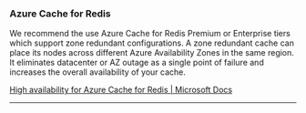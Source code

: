 ### Azure Cache for Redis

We recommend the use Azure Cache for Redis Premium or Enterprise tiers which support zone redundant configurations. A zone redundant cache can place its nodes across different Azure Availability Zones in the same region. It eliminates datacenter or AZ outage as a single point of failure and increases the overall availability of your cache.
 
[High availability for Azure Cache for Redis | Microsoft Docs](https://docs.microsoft.com/en-us/azure/azure-cache-for-redis/cache-high-availability)

---